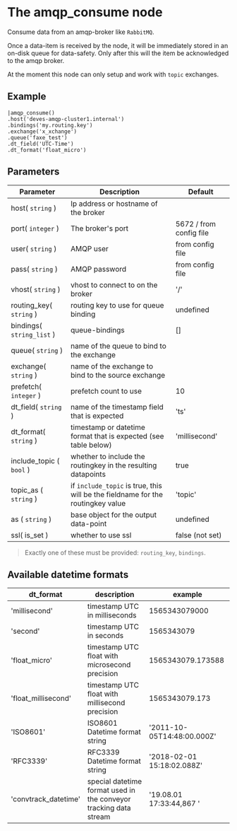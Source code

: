 The amqp_consume node
=====================

Consume data from an amqp-broker like `RabbitMQ`.

Once a data-item is received by the node, it will be immediately stored in an on-disk queue for data-safety.
Only after this will the item be acknowledged to the amqp broker.

At the moment this node can only setup and work with `topic` exchanges.


Example
-------
```dfs  
|amqp_consume()
.host('deves-amqp-cluster1.internal') 
.bindings('my.routing.key')
.exchange('x_xchange')
.queue('faxe_test')
.dt_field('UTC-Time')
.dt_format('float_micro')
```

Parameters
----------

Parameter     | Description | Default 
--------------|-------------|---------
host( `string` )| Ip address or hostname of the broker|
port( `integer` )| The broker's port | 5672 / from config file
user( `string` )| AMQP user | from config file
pass( `string` )| AMQP password | from config file
vhost( `string` )| vhost to connect to on the broker| '/'
routing_key( `string` )| routing key to use for queue binding|undefined
bindings( `string_list` )| queue-bindings| [] 
queue( `string` )|name of the queue to bind to the exchange|
exchange( `string` )|name of the exchange to bind to the source exchange |
prefetch( `integer` )|prefetch count to use| 10
dt_field( `string` )|name of the timestamp field that is expected|'ts'
dt_format( `string` )|timestamp or datetime format that is expected (see table below)| 'millisecond'
include_topic ( `bool` ) |whether to include the routingkey in the resulting datapoints | true
topic_as ( `string` ) | if `include_topic` is true, this will be the fieldname for the routingkey value | 'topic' 
as ( `string` ) | base object for the output data-point | undefined
ssl( is_set ) | whether to use ssl | false (not set)

> Exactly one of these must be provided: `routing_key`, `bindings`.

Available datetime formats
--------------------------

dt_format    | description                                  | example
-------------|----------------------------------------------|-------------
'millisecond'|timestamp UTC in milliseconds                 |1565343079000
'second'     |timestamp UTC in seconds                      |1565343079
'float_micro'|timestamp UTC float with microsecond precision|1565343079.173588
'float_millisecond'|timestamp UTC float with millisecond precision|1565343079.173
'ISO8601'    |ISO8601 Datetime format string                |'2011-10-05T14:48:00.000Z'
'RFC3339'    |RFC3339 Datetime format string                |'2018-02-01 15:18:02.088Z'
'convtrack_datetime'|special datetime format used in the conveyor tracking data stream|'19.08.01  17:33:44,867  '

